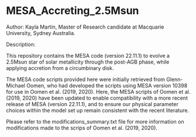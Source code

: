 # MESA_Accreting_2.5Msun

Author: Kayla Martin, Master of Research candidate at Macquarie University, Sydney Australia.

Description: 

This repository contains the MESA code (version 22.11.1) to evolve a 2.5Msun star of solar metallicity through the post-AGB phase, while applying accretion from a circumbinary disk.

The MESA code scripts provided here were initially retrieved from Glenn-Michael Oomen, who had developed the scripts using MESA version 10398 for use in Oomen et al. (2019, 2020). Here, the MESA scripts of Oomen et al. (2019, 2020) have been updated to enable compatibility with a more recent release of MESA (version 22.11.1), and to ensure our physical parameter choices within the model set up remain consistent with the recent literature. 

Please refer to the modifications_summary.txt file for more information on modifications made to the scrips of Oomen et al. (2019, 2020).

